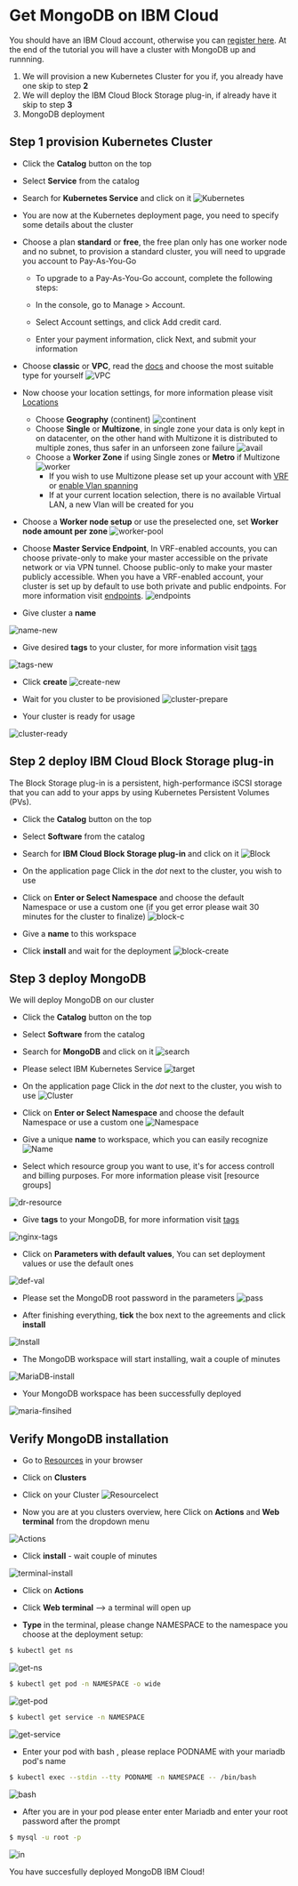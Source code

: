 # Get MongoDB on IBM Cloud

You should have an IBM Cloud account, otherwise you can [register here].
At the end of the tutorial you will have a cluster with MongoDB up and runnning.

1. We will provision a new Kubernetes Cluster for you if, you already have one skip to step **2**
2. We will deploy  the IBM Cloud Block Storage plug-in, if already have it skip to step **3**
3. MongoDB deployment

## Step 1 provision Kubernetes Cluster

* Click the **Catalog** button on the top 
* Select **Service** from the catalog
* Search for **Kubernetes Service** and click on it
![Kubernetes](/kubernetes-select.png)
* You are now at the Kubernetes deployment page, you need to specify some details about the cluster 
* Choose a plan **standard** or **free**, the free plan only has one worker node and no subnet, to provision a standard cluster, you will need to upgrade you account to Pay-As-You-Go 
  * To upgrade to a Pay-As-You-Go account, complete the following steps:

  * In the console, go to Manage > Account.
  * Select Account settings, and click Add credit card.
  * Enter your payment information, click Next, and submit your information
* Choose **classic** or **VPC**, read the [docs] and choose the most suitable type for yourself 
 ![VPC](/infra-select.png)
* Now choose your location settings, for more information please visit [Locations]
  * Choose **Geography** (continent)
![continent](/location-geo.png)
  * Choose **Single** or **Multizone**, in single zone your data is only kept in on datacenter, on the other hand with Multizone it is distributed to multiple zones, thus  safer in an unforseen zone failure 
![avail](/location-avail.png)
  * Choose a **Worker Zone** if using Single zones or **Metro** if Multizone
 ![worker](/location-worker.png) 
    * If you wish to use Multizone please set up your account with [VRF] or [enable Vlan spanning]
    * If at your current location selection, there is no available Virtual LAN, a new Vlan will be created for you 
 
* Choose a **Worker node setup** or use the preselected one, set **Worker node amount per zone**
![worker-pool](/worker-pool.png)
* Choose **Master Service Endpoint**,  In VRF-enabled accounts, you can choose private-only to make your master accessible on the private network or via VPN tunnel. Choose public-only to make your master publicly accessible. When you have a VRF-enabled account, your cluster is set up by default to use both private and public endpoints. For more information visit [endpoints].
![endpoints](/endpoints.png)
* Give cluster a **name**

![name-new](/name-new.png)
* Give desired **tags** to your cluster, for more information visit [tags]

![tags-new](/tasg-new.png)
* Click **create**
![create-new](/create-new.png)

* Wait for you cluster to be provisioned 
![cluster-prepare](/cluster-prepare.png)
* Your cluster is ready for usage 

![cluster-ready](/cluster-done.png)

## Step 2 deploy IBM Cloud Block Storage plug-in
The Block Storage plug-in is a persistent, high-performance iSCSI storage that you can add to your apps by using Kubernetes Persistent Volumes (PVs).
 
* Click the **Catalog** button on the top 
* Select **Software** from the catalog
* Search for **IBM Cloud Block Storage plug-in** and click on it
![Block](/block-search.png)

* On the application page Click in the _dot_ next to the cluster, you wish to use
* Click on  **Enter or Select Namespace** and choose the default Namespace or use a custom one (if you get error please wait 30 minutes for the cluster to finalize)
![block-c](/block-cluster.png)
* Give a **name** to this workspace 
* Click **install** and wait for the deployment
![block-create](/block-storage-create.png)
 

## Step 3 deploy MongoDB
  
We will deploy  MongoDB on our cluster 
  
* Click the **Catalog** button on the top 
* Select **Software** from the catalog
* Search for **MongoDB** and click on it
![search](/search.png)

* Please select IBM Kubernetes Service
![target](/target-select.png)

* On the application page Click in the _dot_ next to the cluster, you wish to use
![Cluster](/cluster-select.png)
* Click on  **Enter or Select Namespace** and choose the default Namespace or use a custom one 
![Namespace](/details-namespace.png)
* Give a unique **name** to workspace, which you can easily recognize
![Name](/details-name.png)
* Select which resource group you want to use, it's for access controll and billing purposes. For more information please visit [resource groups]

![dr-resource](/details-resource.png)

* Give **tags** to your MongoDB, for more information visit [tags]

![nginx-tags](/details-tags.png)

* Click on **Parameters with default values**, You can set deployment values or use the default ones

![def-val](/parameters.png)

* Please set the MongoDB root password in the parameters
![pass](/root-password.png)

* After finishing everything, **tick** the box next to the agreements and click **install**

![Install](/aggreement-create.png)

* The MongoDB workspace will start installing, wait a couple of minutes 

![MariaDB-install](/in-progress.png)

* Your  MongoDB workspace has been successfully deployed

![maria-finsihed](/done.png)

## Verify MongoDB installation

* Go to [Resources] in your browser 
* Click on **Clusters**
* Click on your Cluster
![Resourcelect](/resource-select.png)

* Now you are at you clusters overview, here Click on **Actions** and **Web terminal** from the dropdown menu


![Actions](/cluster-main.png)

* Click **install** - wait couple of minutes 

![terminal-install](/terminal-install.jpg)

* Click on **Actions**
* Click **Web terminal** --> a terminal will open up

* **Type** in the terminal, please change NAMESPACE to the namespace you choose at the deployment setup:

 ```sh
$ kubectl get ns
```
![get-ns](/get-ns.png)


 ```sh
$ kubectl get pod -n NAMESPACE -o wide 
```
![get-pod](/get-pods.png)


 ```sh
$ kubectl get service -n NAMESPACE
```
![get-service](/get-service.png)


* Enter your pod with bash , please replace PODNAME with your mariadb pod's name

 ```sh
$ kubectl exec --stdin --tty PODNAME -n NAMESPACE -- /bin/bash
```
![bash](/bash.png)

* After you are in your pod please enter enter Mariadb and enter your root password after the prompt

 ```sh
$ mysql -u root -p
```
![in](/welcome.png)



You have succesfully deployed MongoDB IBM Cloud! 



 
   [IBM Cloud]: <http://cloud.ibm.com>
   [Resources]: <http://cloud.ibm.com/resources>
   [Register Here]: <http://cloud.ibm.com/registration>
   [docs]: <https://cloud.ibm.com/docs/containers?topic=containers-infrastructure_providers>
   [Locations]: <https://cloud.ibm.com/docs/containers?topic=containers-regions-and-zones#zones>
   [VRF]: <https://cloud.ibm.com/docs/dl?topic=dl-overview-of-virtual-routing-and-forwarding-vrf-on-ibm-cloud>
   [enable Vlan spanning]: <https://cloud.ibm.com/docs/vlans?topic=vlans-vlan-spanning#vlan-spanning>
   [endpoints]: <https://cloud.ibm.com/docs/account?topic=account-service-endpoints-overview>
   [tags]: <https://cloud.ibm.com/docs/account?topic=account-tag>
